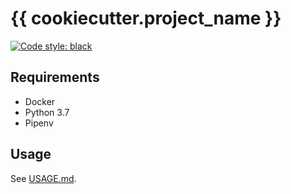 # {{ cookiecutter.project_name }}
[![Code style: black](https://img.shields.io/badge/code%20style-black-000000.svg)](https://github.com/ambv/black)


## Requirements
- Docker
- Python 3.7
- Pipenv


## Usage
See [USAGE.md](USAGE.md).
